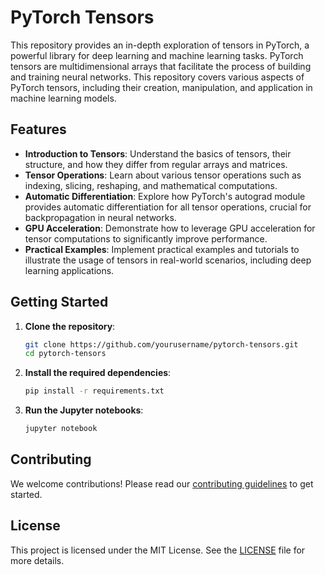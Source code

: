 # PyTorch Tensors

This repository provides an in-depth exploration of tensors in PyTorch, a powerful library for deep learning and machine learning tasks. PyTorch tensors are multidimensional arrays that facilitate the process of building and training neural networks. This repository covers various aspects of PyTorch tensors, including their creation, manipulation, and application in machine learning models.

## Features

- **Introduction to Tensors**: Understand the basics of tensors, their structure, and how they differ from regular arrays and matrices.
- **Tensor Operations**: Learn about various tensor operations such as indexing, slicing, reshaping, and mathematical computations.
- **Automatic Differentiation**: Explore how PyTorch's autograd module provides automatic differentiation for all tensor operations, crucial for backpropagation in neural networks.
- **GPU Acceleration**: Demonstrate how to leverage GPU acceleration for tensor computations to significantly improve performance.
- **Practical Examples**: Implement practical examples and tutorials to illustrate the usage of tensors in real-world scenarios, including deep learning applications.

## Getting Started

1. **Clone the repository**:
    ```bash
    git clone https://github.com/yourusername/pytorch-tensors.git
    cd pytorch-tensors
    ```

2. **Install the required dependencies**:
    ```bash
    pip install -r requirements.txt
    ```

3. **Run the Jupyter notebooks**:
    ```bash
    jupyter notebook
    ```

## Contributing

We welcome contributions! Please read our [contributing guidelines](CONTRIBUTING.md) to get started.

## License

This project is licensed under the MIT License. See the [LICENSE](LICENSE) file for more details.
